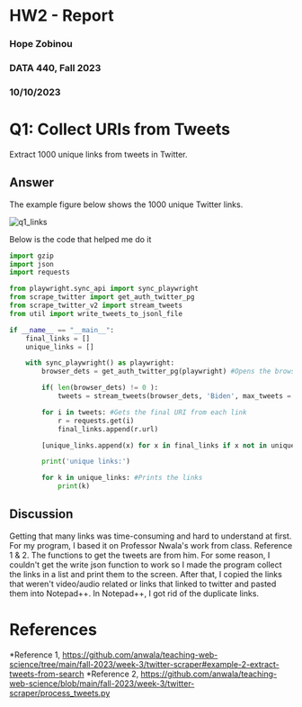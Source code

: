 # HW2 - Report
### Hope Zobinou
### DATA 440, Fall 2023
### 10/10/2023

# Q1: Collect URIs from Tweets
Extract 1000 unique links from tweets in Twitter. 

## Answer 

The example figure below shows the 1000 unique Twitter links.

![q1_links](https://github.com/HopeZobinou/data440/assets/81893993/fd0cf5e2-cf09-4dd5-93e4-c0f29ac91448)

Below is the code that helped me do it 

```python
import gzip
import json
import requests

from playwright.sync_api import sync_playwright
from scrape_twitter import get_auth_twitter_pg
from scrape_twitter_v2 import stream_tweets
from util import write_tweets_to_jsonl_file

if __name__ == "__main__":
    final_links = []
    unique_links = []

    with sync_playwright() as playwright:
        browser_dets = get_auth_twitter_pg(playwright) #Opens the browser and navigates through twitter

        if( len(browser_dets) != 0 ):
            tweets = stream_tweets(browser_dets, 'Biden', max_tweets = 100) #Collects tweets w/ URIs from search

        for i in tweets: #Gets the final URI from each link
            r = requests.get(i)
            final_links.append(r.url)  

        [unique_links.append(x) for x in final_links if x not in unique_links] #Gets the unique links

        print('unique links:')

        for k in unique_links: #Prints the links
            print(k)   
```

## Discussion
Getting that many links was time-consuming and hard to understand at first. For my program, I based it on Professor Nwala's work from 
class. Reference 1 & 2. The functions to get the tweets are from him. For some reason, I couldn't get the write json function to work 
so I made the program collect the links in a list and print them to the screen. After that, I copied the links that weren't video/audio
related or links that linked to twitter and pasted them into Notepad++. In Notepad++, I got rid of the duplicate links.

# References

*Reference 1, <https://github.com/anwala/teaching-web-science/tree/main/fall-2023/week-3/twitter-scraper#example-2-extract-tweets-from-search>
*Reference 2, <https://github.com/anwala/teaching-web-science/blob/main/fall-2023/week-3/twitter-scraper/process_tweets.py>
